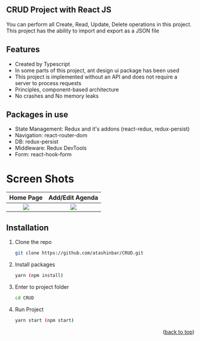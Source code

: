 ## CRUD Project with React JS

You can perform all Create, Read, Update, Delete operations in this project. This project has the ability to import and export as a JSON file

## Features

-   Created by Typescript
-   In some parts of this project, ant design ui package has been used
-   This project is implemented without an API and does not require a server to process requests
-   Principles, component-based architecture
-   No crashes and No memory leaks

## Packages in use

-   State Management: Redux and it's addons (react-redux, redux-persist)
-   Navigation: react-router-dom
-   DB: redux-persist
-   Middleware: Redux DevTools
-   Form: react-hook-form

# Screen Shots

|                                                 Home Page                                                  |                                              Add/Edit Agenda                                               |
| :--------------------------------------------------------------------------------------------------------: | :--------------------------------------------------------------------------------------------------------: |
| ![](https://user-images.githubusercontent.com/19619864/158054599-dcd8235a-c540-4060-a77e-918bcc68c075.png) | ![](https://user-images.githubusercontent.com/19619864/158054662-2bfe1802-3001-4790-917e-84717a4b6b2b.png) |

## Installation

1. Clone the repo
    ```sh
    git clone https://github.com/atashinbar/CRUD.git
    ```
2. Install packages
    ```sh
    yarn (npm install)
    ```
3. Enter to project folder
    ```sh
    cd CRUD
    ```
4. Run Project
    ```sh
    yarn start (npm start)
    ```

<p align="right">(<a href="#top">back to top</a>)</p>
